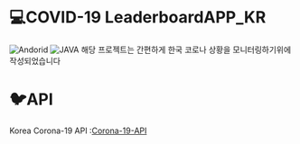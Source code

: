# :computer:COVID-19 LeaderboardAPP_KR

![Andorid](https://img.shields.io/badge/Use-Android-informational) ![JAVA](https://img.shields.io/badge/Use-JAVA-informational)
해당 프로젝트는 간편하게 한국 코로나 상황을 모니터링하기위에 작성되었습니다


# 🐦API
Korea Corona-19 API :[Corona-19-API](https://github.com/dhlife09/Corona-19-API/blob/master/README.md)  
